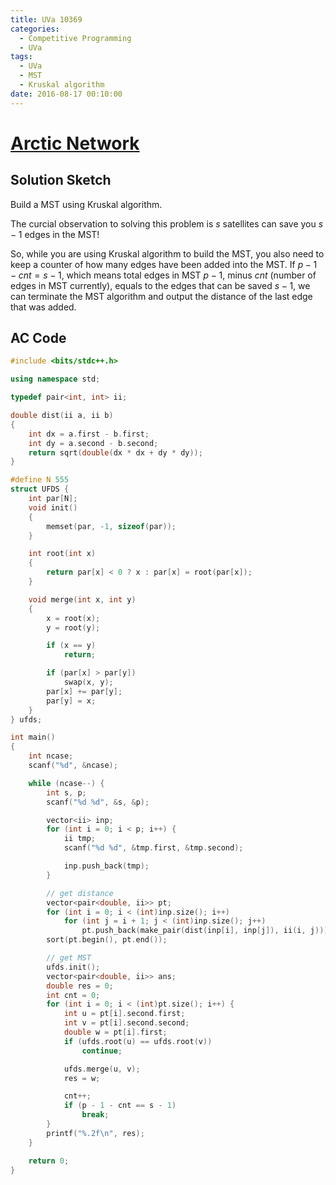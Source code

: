 ```yaml
---
title: UVa 10369
categories:
  - Competitive Programming
  - UVa
tags:
  - UVa
  - MST
  - Kruskal algorithm
date: 2016-08-17 00:10:00
---
```



# [Arctic Network](https://uva.onlinejudge.org/index.php?option=com_onlinejudge&Itemid=8&page=show_problem&category=24&problem=1310&mosmsg=Submission+received+with+ID+17849405)

## Solution Sketch

Build a MST using Kruskal algorithm.

The curcial observation to solving this problem is $s$ satellites can save you $s - 1$ edges in the MST!

<!-- more -->

So, while you are using Kruskal algorithm to build the MST, you also need to keep a counter of how many edges have been added into the MST. If $p - 1 - cnt = s - 1$, which means total edges in MST $p - 1$, minus $cnt$ (number of edges in MST currently), equals to the edges that can be saved $s - 1$, we can terminate the MST algorithm and output the distance of the last edge that was added.

## AC Code

```c++
#include <bits/stdc++.h>

using namespace std;

typedef pair<int, int> ii;

double dist(ii a, ii b)
{
    int dx = a.first - b.first;
    int dy = a.second - b.second;
    return sqrt(double(dx * dx + dy * dy));
}

#define N 555
struct UFDS {
    int par[N];
    void init()
    {
        memset(par, -1, sizeof(par));
    }

    int root(int x)
    {
        return par[x] < 0 ? x : par[x] = root(par[x]);
    }

    void merge(int x, int y)
    {
        x = root(x);
        y = root(y);

        if (x == y)
            return;

        if (par[x] > par[y])
            swap(x, y);
        par[x] += par[y];
        par[y] = x;
    }
} ufds;

int main()
{
    int ncase;
    scanf("%d", &ncase);

    while (ncase--) {
        int s, p;
        scanf("%d %d", &s, &p);

        vector<ii> inp;
        for (int i = 0; i < p; i++) {
            ii tmp;
            scanf("%d %d", &tmp.first, &tmp.second);

            inp.push_back(tmp);
        }

        // get distance
        vector<pair<double, ii>> pt;
        for (int i = 0; i < (int)inp.size(); i++)
            for (int j = i + 1; j < (int)inp.size(); j++)
                pt.push_back(make_pair(dist(inp[i], inp[j]), ii(i, j)));
        sort(pt.begin(), pt.end());

        // get MST
        ufds.init();
        vector<pair<double, ii>> ans;
        double res = 0;
        int cnt = 0;
        for (int i = 0; i < (int)pt.size(); i++) {
            int u = pt[i].second.first;
            int v = pt[i].second.second;
            double w = pt[i].first;
            if (ufds.root(u) == ufds.root(v))
                continue;

            ufds.merge(u, v);
            res = w;

            cnt++;
            if (p - 1 - cnt == s - 1)
                break;
        }
        printf("%.2f\n", res);
    }

    return 0;
}
```
